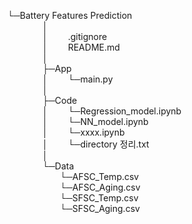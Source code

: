 └─Battery Features Prediction  
    │  
    │   .gitignore  
    │   README.md  
    │  
    ├─App  
    │   └─main.py  
    │  
    ├─Code  
    │   └─Regression_model.ipynb  
    │   └─NN_model.ipynb  
    │   └─xxxx.ipynb  
    │   └─directory 정리.txt  
    │  
    └─Data  
      └─AFSC_Temp.csv  
      └─AFSC_Aging.csv  
      └─SFSC_Temp.csv  
      └─SFSC_Aging.csv  

    
